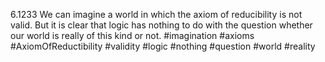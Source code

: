 6.1233 We can imagine a world in which the axiom of reducibility is not valid. 
But it is clear that logic has nothing to do with the question whether our world is really of this kind or not.
#imagination #axioms #AxiomOfReductibility #validity #logic #nothing #question #world #reality